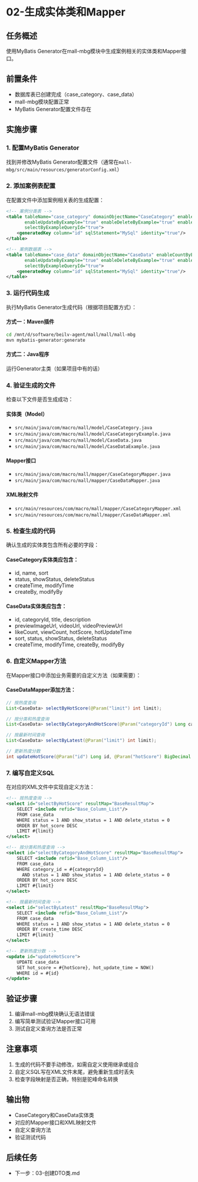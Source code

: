# 02-生成实体类和Mapper

## 任务概述
使用MyBatis Generator在mall-mbg模块中生成案例相关的实体类和Mapper接口。

## 前置条件
- 数据库表已创建完成（case_category、case_data）
- mall-mbg模块配置正常
- MyBatis Generator配置文件存在

## 实施步骤

### 1. 配置MyBatis Generator
找到并修改MyBatis Generator配置文件（通常在`mall-mbg/src/main/resources/generatorConfig.xml`）

### 2. 添加案例表配置
在配置文件中添加案例相关表的生成配置：

```xml
<!-- 案例分类表 -->
<table tableName="case_category" domainObjectName="CaseCategory" enableCountByExample="true"
       enableUpdateByExample="true" enableDeleteByExample="true" enableSelectByExample="true"
       selectByExampleQueryId="true">
    <generatedKey column="id" sqlStatement="MySql" identity="true"/>
</table>

<!-- 案例数据表 -->
<table tableName="case_data" domainObjectName="CaseData" enableCountByExample="true"
       enableUpdateByExample="true" enableDeleteByExample="true" enableSelectByExample="true"
       selectByExampleQueryId="true">
    <generatedKey column="id" sqlStatement="MySql" identity="true"/>
</table>
```

### 3. 运行代码生成
执行MyBatis Generator生成代码（根据项目配置方式）：

#### 方式一：Maven插件
```bash
cd /mnt/d/software/beilv-agent/mall/mall/mall-mbg
mvn mybatis-generator:generate
```

#### 方式二：Java程序
运行Generator主类（如果项目中有的话）

### 4. 验证生成的文件
检查以下文件是否生成成功：

#### 实体类（Model）
- `src/main/java/com/macro/mall/model/CaseCategory.java`
- `src/main/java/com/macro/mall/model/CaseCategoryExample.java`
- `src/main/java/com/macro/mall/model/CaseData.java`
- `src/main/java/com/macro/mall/model/CaseDataExample.java`

#### Mapper接口
- `src/main/java/com/macro/mall/mapper/CaseCategoryMapper.java`
- `src/main/java/com/macro/mall/mapper/CaseDataMapper.java`

#### XML映射文件
- `src/main/resources/com/macro/mall/mapper/CaseCategoryMapper.xml`
- `src/main/resources/com/macro/mall/mapper/CaseDataMapper.xml`

### 5. 检查生成的代码
确认生成的实体类包含所有必要的字段：

#### CaseCategory实体类应包含：
- id, name, sort
- status, showStatus, deleteStatus  
- createTime, modifyTime
- createBy, modifyBy

#### CaseData实体类应包含：
- id, categoryId, title, description
- previewImageUrl, videoUrl, videoPreviewUrl
- likeCount, viewCount, hotScore, hotUpdateTime
- sort, status, showStatus, deleteStatus
- createTime, modifyTime, createBy, modifyBy

### 6. 自定义Mapper方法
在Mapper接口中添加业务需要的自定义方法（如果需要）：

#### CaseDataMapper添加方法：
```java
// 按热度查询
List<CaseData> selectByHotScore(@Param("limit") int limit);

// 按分类和热度查询
List<CaseData> selectByCategoryAndHotScore(@Param("categoryId") Long categoryId, @Param("limit") int limit);

// 按最新时间查询
List<CaseData> selectByLatest(@Param("limit") int limit);

// 更新热度分数
int updateHotScore(@Param("id") Long id, @Param("hotScore") BigDecimal hotScore);
```

### 7. 编写自定义SQL
在对应的XML文件中实现自定义方法：

```xml
<!-- 按热度查询 -->
<select id="selectByHotScore" resultMap="BaseResultMap">
    SELECT <include refid="Base_Column_List"/>
    FROM case_data 
    WHERE status = 1 AND show_status = 1 AND delete_status = 0
    ORDER BY hot_score DESC 
    LIMIT #{limit}
</select>

<!-- 按分类和热度查询 -->
<select id="selectByCategoryAndHotScore" resultMap="BaseResultMap">
    SELECT <include refid="Base_Column_List"/>
    FROM case_data 
    WHERE category_id = #{categoryId} 
      AND status = 1 AND show_status = 1 AND delete_status = 0
    ORDER BY hot_score DESC 
    LIMIT #{limit}
</select>

<!-- 按最新时间查询 -->
<select id="selectByLatest" resultMap="BaseResultMap">
    SELECT <include refid="Base_Column_List"/>
    FROM case_data 
    WHERE status = 1 AND show_status = 1 AND delete_status = 0
    ORDER BY create_time DESC 
    LIMIT #{limit}
</select>

<!-- 更新热度分数 -->
<update id="updateHotScore">
    UPDATE case_data 
    SET hot_score = #{hotScore}, hot_update_time = NOW()
    WHERE id = #{id}
</update>
```

## 验证步骤
1. 编译mall-mbg模块确认无语法错误
2. 编写简单测试验证Mapper接口可用
3. 测试自定义查询方法是否正常

## 注意事项
1. 生成的代码不要手动修改，如需自定义使用继承或组合
2. 自定义SQL写在XML文件末尾，避免重新生成时丢失
3. 检查字段映射是否正确，特别是驼峰命名转换

## 输出物
- CaseCategory和CaseData实体类
- 对应的Mapper接口和XML映射文件
- 自定义查询方法
- 验证测试代码

## 后续任务
- 下一步：03-创建DTO类.md